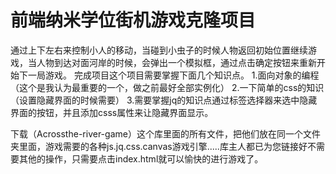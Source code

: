 
前端纳米学位街机游戏克隆项目
===============================

通过上下左右来控制小人的移动，当碰到小虫子的时候人物返回初始位置继续游戏，当人物到达对面河岸的时候，会弹出一个模拟框，通过点击确定按钮来重新开始下一局游戏。
完成项目这个项目需要掌握下面几个知识点。
1.面向对象的编程（这个是我认为最重要的一个，做之前最好全部实例化）
2.一下简单的css的知识（设置隐藏界面的时候需要）
3.需要掌握jq的知识点通过标签选择器来选中隐藏界面的按钮，并且添加csss属性来让隐藏界面显示。

下载（Acrossthe-river-game）这个库里面的所有文件，把他们放在同一个文件夹里面，游戏需要的各种js.jq.css.canvas游戏引擎.....库主人都已为您链接好不需要其他的操作，只需要点击index.html就可以愉快的进行游戏了。
